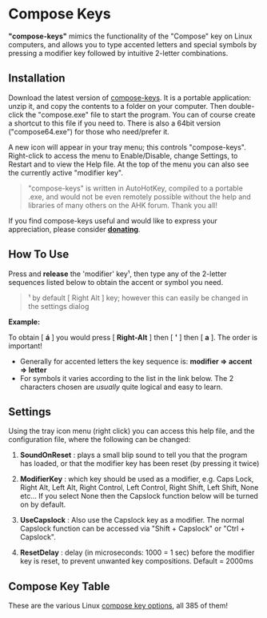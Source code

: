 Compose Keys
============

**"compose-keys"** mimics the functionality of the "Compose" key on Linux computers, and allows you to type accented letters and special symbols by pressing a modifier key followed by intuitive 2-letter combinations.

Installation
------------

Download the latest version of [compose-keys](https://github.com/downloads/MrBertie/compose-keys/ComposeKeys-20121002.zip).  It is a portable application: unzip it, and copy the contents to a folder on your computer. Then double-click the "compose.exe" file to start the program.  You can of course create a shortcut to this file if you need to.  There is also a 64bit version ("compose64.exe") for those who need/prefer it.

A new icon will appear in your tray menu; this controls "compose-keys".  Right-click to access the menu to Enable/Disable, change Settings, to Restart and to view the Help file.  At the top of the menu you can also see the currently active "modifier key".

> "compose-keys" is written in AutoHotKey, compiled to a portable .exe, and would not be even remotely possible without the help and libraries of many others on the AHK forum.  Thank you all!

If you find compose-keys useful and would like to express your appreciation, please consider [**donating**](https://www.paypal.com/cgi-bin/webscr?cmd=_s-xclick&hosted_button_id=DZGNMG6V478M4).

How To Use
----------

Press and **release** the 'modifier' key¹, then type any of the 2-letter sequences listed below to obtain the accent or symbol you need.

>¹ by default [ Right Alt ] key; however this can easily be changed in the settings dialog

**Example:**

To obtain [ **á** ] you would press [ **Right-Alt** ] then [ **'** ] then [ **a** ].  The order is important!

  - Generally for accented letters the key sequence is: **modifier => accent => letter**
  - For symbols it varies according to the list in the link below.  The 2 characters chosen are *usually* quite logical and easy to learn.

Settings
--------

Using the tray icon menu (right click) you can access this help file, and the configuration file, where the following can be changed:

1. **SoundOnReset** : plays a small blip sound to tell you that the program has loaded, or that the modifier key has been reset (by pressing it twice)

2. **ModifierKey** : which key should be used as a modifier, e.g. Caps Lock, Right Alt, Left Alt, Right Control, Left Control, Right Shift, Left Shift, None etc...  If you select None then the Capslock function below will be turned on by default.

3. **UseCapslock** : Also use the Capslock key as a modifier.  The normal Capslock function can be accessed via "Shift + Capslock" or "Ctrl + Capslock".

4. **ResetDelay** : delay (in microseconds: 1000 = 1 sec) before the modifier key is reset, to prevent unwanted key compositions.  Default = 2000ms

Compose Key Table
-----------------

These are the various Linux [compose key options](http://hermit.org/Linux/ComposeKeys.html), all 385 of them!